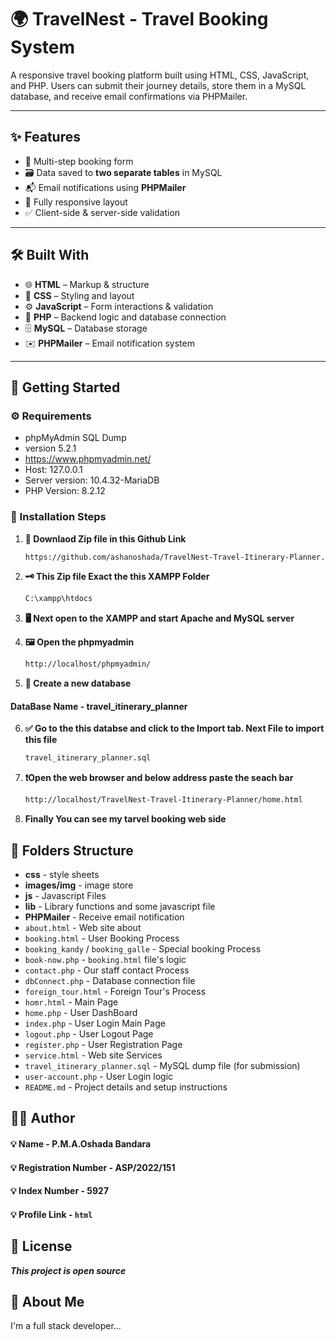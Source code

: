 # 🌍 TravelNest - Travel Booking System

A responsive travel booking platform built using HTML, CSS, JavaScript, and PHP. Users can submit their journey details, store them in a MySQL database, and receive email confirmations via PHPMailer.

---

## ✨ Features

- 🧾 Multi-step booking form
- 🗃️ Data saved to **two separate tables** in MySQL
- 📬 Email notifications using **PHPMailer**
- 📱 Fully responsive layout
- ✅ Client-side & server-side validation

---

## 🛠️ Built With

- 🌐 **HTML** – Markup & structure
- 🎨 **CSS** – Styling and layout
- ⚙️ **JavaScript** – Form interactions & validation
- 🐘 **PHP** – Backend logic and database connection
- 🗄️ **MySQL** – Database storage
- ✉️ **PHPMailer** – Email notification system

---

## 🚀 Getting Started

### ⚙️ Requirements

- phpMyAdmin SQL Dump
- version 5.2.1
- https://www.phpmyadmin.net/
- Host: 127.0.0.1
- Server version: 10.4.32-MariaDB
- PHP Version: 8.2.12


### 🧪 Installation Steps

1. **💾 Downlaod Zip file in this Github Link**
    ```bash
   https://github.com/ashanoshada/TravelNest-Travel-Itinerary-Planner.git

2. **🗝️ This Zip file Exact the this XAMPP Folder**
    ```bash
   C:\xampp\htdocs

3. **🖥️ Next open to the XAMPP and start Apache and MySQL server**

4. **🖼️ Open the phpmyadmin**
    ```bash
   http://localhost/phpmyadmin/

5. **📌 Create a new database**
#### DataBase Name - travel_itinerary_planner


6. **✅ Go to the this databse and click to the Import tab. Next File to import this file**
    ```bash
   travel_itinerary_planner.sql

7. **❗Open the web browser and below address paste the seach bar**
    ```bash
    http://localhost/TravelNest-Travel-Itinerary-Planner/home.html

8. **Finally You can see my tarvel booking web side**

## 📁 Folders Structure

- **css** - style sheets
- **images/img** - image store
- **js** - Javascript Files
- **lib** - Library functions and some javascript file 
- **PHPMailer** - Receive email notification
- ``about.html`` - Web site about
- ``booking.html`` - User Booking Process
- ``booking_kandy`` / ``booking_galle`` - Special booking Process
- ``book-now.php`` - ``booking.html`` file's logic
- ``contact.php`` - Our staff contact Process
- ``dbConnect.php`` - Database connection file
- ``foreign_tour.html`` - Foreign Tour's Process
- ``homr.html`` - Main Page
- ``home.php`` - User DashBoard
- ``index.php`` - User Login Main Page
- ``logout.php`` - User Logout Page
- ``register.php`` - User Registration Page
- ``service.html`` - Web site Services
- ``travel_itinerary_planner.sql`` - MySQL dump file (for submission)
- ``user-account.php`` - User Login logic
- ``README.md`` - Project details and setup instructions

## 👨‍💻 Author

#### 💡 Name - P.M.A.Oshada Bandara
#### 💡 Registration Number - ASP/2022/151
#### 💡 Index Number - 5927
#### 💡 Profile Link - ``html``

## 📜 License
***This project is open source***


## 🚀 About Me
I'm a full stack developer...




